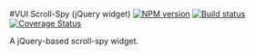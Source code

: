 #VUI Scroll-Spy (jQuery widget)
[![NPM version][npm-image]][npm-url]
[![Build status][ci-image]][ci-url]
[![Coverage Status][coverage-image]][coverage-url]

A jQuery-based scroll-spy widget.

[npm-url]: https://npmjs.org/package/vui-scrollspy-jquery
[npm-image]: https://badge.fury.io/js/vui-scrollspy-jquery.png
[ci-image]: https://travis-ci.org/Brightspace/valence-ui-scrollspy-jquery.svg?branch=master
[ci-url]: https://travis-ci.org/Brightspace/valence-ui-scrollspy-jquery
[coverage-image]: https://coveralls.io/repos/Brightspace/valence-ui-scrollspy-jquery/badge.png?branch=master
[coverage-url]: https://coveralls.io/r/Brightspace/valence-ui-scrollspy-jquery?branch=master

